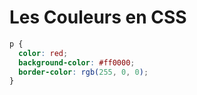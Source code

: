 <div w-full h-full>
    <div>
        <h1 w-70 pb-4 text-gradient-css font-mono text-2xl >Les Couleurs en CSS</h1>
    </div>
    <div>
        <ListCustom
            listStyle="text-gradient-css"
            title="Définir les Couleurs"
            :list="[
                `Noms de couleurs : red`,
                `Hexadécimal : #ff0000`,
                `RGB : rgb(255, 0, 0)`
            ]"
        />
    </div>
    <div px-8>

```css
p {
  color: red;
  background-color: #ff0000;
  border-color: rgb(255, 0, 0);
}
```
</div>
</div>
